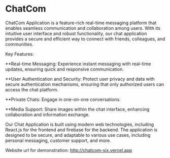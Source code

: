 # ChatCom

ChatCom Application is a feature-rich real-time messaging platform that enables seamless communication and collaboration among users. With its intuitive user interface and robust functionality, our chat application provides a secure and efficient way to connect with friends, colleagues, and communities.

Key Features:

\*\*Real-time Messaging: Experience instant messaging with real-time updates, ensuring quick and responsive communication.

\*\*User Authentication and Security: Protect user privacy and data with secure authentication mechanisms, ensuring that only authorized users can access the chat platform.

\*\*Private Chats: Engage in one-on-one conversations.

\*\*Media Support: Share images within the chat interface, enhancing collaboration and information exchange.

Our Chat Application is built using modern web technologies, including React.js for the frontend and firebase for the backend. The application is designed to be secure, and adaptable to various use cases, including personal messaging, customer support, and more.

Website url for demonstration: http://chatcom-six.vercel.app
